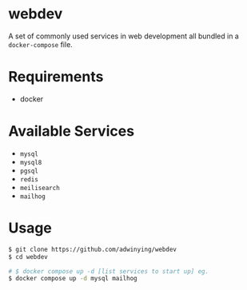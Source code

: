 # webdev

A set of commonly used services in web development all bundled in a `docker-compose` file.

# Requirements

- docker

# Available Services

- `mysql`
- `mysql8`
- `pgsql`
- `redis`
- `meilisearch`
- `mailhog`

# Usage

```bash
$ git clone https://github.com/adwinying/webdev
$ cd webdev

# $ docker compose up -d [list services to start up] eg.
$ docker compose up -d mysql mailhog
```
